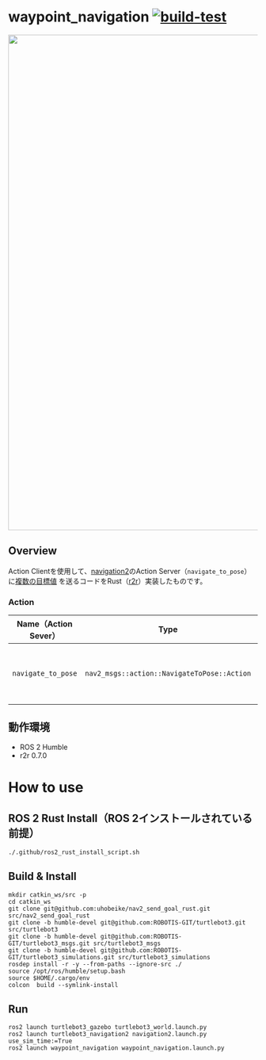 # waypoint_navigation [![build-test](https://github.com/uhobeike/waypoint_navigation/actions/workflows/build-test.yaml/badge.svg)](https://github.com/uhobeike/waypoint_navigation/actions/workflows/build-test.yaml)

<div align="center">
<img src="" width="1000">
</div>

## Overview
Action Clientを使用して、[navigation2](https://github.com/ros-planning/navigation2)のAction Server（`navigate_to_pose`）に[複数の目標値](./config/waypoint.yaml)
を送るコードをRust（[r2r](https://github.com/sequenceplanner/r2r)）実装したものです。

### Action

| **Name（Action Sever）**   | **Type**        | **Description**            | 
| ------------------- | ----------- | ---------------------- | 
| `navigate_to_pose`           | `nav2_msgs::action::NavigateToPose::Action` | ある目標値を送り、結果を取得するためのaction   | 

## 動作環境

* ROS 2 Humble
* r2r 0.7.0

# How to use

## ROS 2 Rust Install（ROS 2インストールされている前提）

```
./.github/ros2_rust_install_script.sh 
```

## Build & Install
```
mkdir catkin_ws/src -p
cd catkin_ws
git clone git@github.com:uhobeike/nav2_send_goal_rust.git src/nav2_send_goal_rust
git clone -b humble-devel git@github.com:ROBOTIS-GIT/turtlebot3.git src/turtlebot3
git clone -b humble-devel git@github.com:ROBOTIS-GIT/turtlebot3_msgs.git src/turtlebot3_msgs
git clone -b humble-devel git@github.com:ROBOTIS-GIT/turtlebot3_simulations.git src/turtlebot3_simulations
rosdep install -r -y --from-paths --ignore-src ./ 
source /opt/ros/humble/setup.bash
source $HOME/.cargo/env
colcon  build --symlink-install
```

## Run
```
ros2 launch turtlebot3_gazebo turtlebot3_world.launch.py
ros2 launch turtlebot3_navigation2 navigation2.launch.py use_sim_time:=True
ros2 launch waypoint_navigation waypoint_navigation.launch.py
```